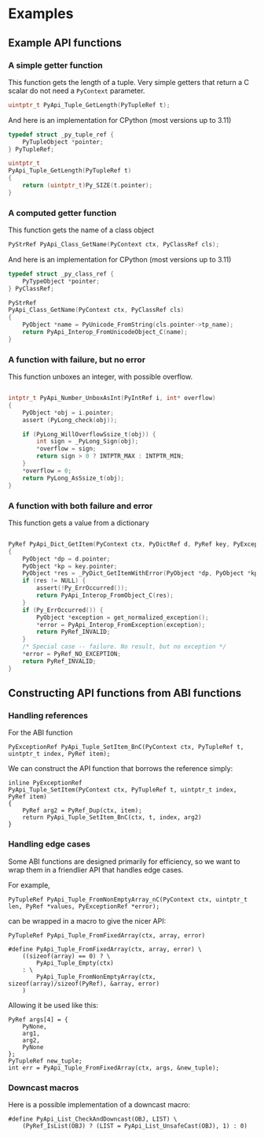 # Examples

## Example API functions

### A simple getter function

This function gets the length of a tuple.
Very simple getters that return a C scalar do not need a `PyContext` parameter.

```C
uintptr_t PyApi_Tuple_GetLength(PyTupleRef t);
```

And here is an implementation for CPython (most versions up to 3.11)
```C
typedef struct _py_tuple_ref {
    PyTupleObject *pointer;
} PyTupleRef;

uintptr_t 
PyApi_Tuple_GetLength(PyTupleRef t)
{
    return (uintptr_t)Py_SIZE(t.pointer);
}

```

### A computed getter function

This function gets the name of a class object
```C
PyStrRef PyApi_Class_GetName(PyContext ctx, PyClassRef cls);
```

And here is an implementation for CPython (most versions up to 3.11)
```C
typedef struct _py_class_ref {
    PyTypeObject *pointer;
} PyClassRef;

PyStrRef
PyApi_Class_GetName(PyContext ctx, PyClassRef cls)
{
    PyObject *name = PyUnicode_FromString(cls.pointer->tp_name);
    return PyApi_Interop_FromUnicodeObject_C(name);
}
```

### A function with failure, but no error

This function unboxes an integer, with possible overflow.
```C

intptr_t PyApi_Number_UnboxAsInt(PyIntRef i, int* overflow)
{
    PyObject *obj = i.pointer;
    assert (PyLong_check(obj));

    if (PyLong_WillOverflowSsize_t(obj)) {
        int sign = _PyLong_Sign(obj);
        *overflow = sign;
        return sign > 0 ? INTPTR_MAX : INTPTR_MIN;
    }
    *overflow = 0;
    return PyLong_AsSsize_t(obj);
}
```

### A function with both failure and error

This function gets a value from a dictionary

```C

PyRef PyApi_Dict_GetItem(PyContext ctx, PyDictRef d, PyRef key, PyExceptionRef *error)
{
    PyObject *dp = d.pointer;
    PyObject *kp = key.pointer;
    PyObject *res = _PyDict_GetItemWithError(PyObject *dp, PyObject *kp);
    if (res != NULL) {
        assert(!Py_ErrOccurred());
        return PyApi_Interop_FromObject_C(res);
    }
    if (Py_ErrOccurred()) {
        PyObject *exception = get_normalized_exception();
        *error = PyApi_Interop_FromException(exception);
        return PyRef_INVALID;
    }
    /* Special case -- failure. No result, but no exception */
    *error = PyRef_NO_EXCEPTION;
    return PyRef_INVALID;
}
```

## Constructing API functions from ABI functions

### Handling references

For the ABI function
```
PyExceptionRef PyApi_Tuple_SetItem_BnC(PyContext ctx, PyTupleRef t, uintptr_t index, PyRef item);
```

We can construct the API function that borrows the reference simply:
```
inline PyExceptionRef
PyApi_Tuple_SetItem(PyContext ctx, PyTupleRef t, uintptr_t index, PyRef item)
{
    PyRef arg2 = PyRef_Dup(ctx, item);
    return PyApi_Tuple_SetItem_BnC(ctx, t, index, arg2)
}
```

### Handling edge cases

Some ABI functions are designed primarily for efficiency, so we
want to wrap them in a friendlier API that handles edge cases.

For example,
```
PyTupleRef PyApi_Tuple_FromNonEmptyArray_nC(PyContext ctx, uintptr_t len, PyRef *values, PyExceptionRef *error);
```
can be wrapped in a macro to give the nicer API:
```
PyTupleRef PyApi_Tuple_FromFixedArray(ctx, array, error)
```

```
#define PyApi_Tuple_FromFixedArray(ctx, array, error) \
    ((sizeof(array) == 0) ? \
        PyApi_Tuple_Empty(ctx)
    : \
        PyApi_Tuple_FromNonEmptyArray(ctx, sizeof(array)/sizeof(PyRef), &array, error)
    )
```
Allowing it be used like this:
```
PyRef args[4] = {
    PyNone,
    arg1,
    arg2,
    PyNone
};
PyTupleRef new_tuple;
int err = PyApi_Tuple_FromFixedArray(ctx, args, &new_tuple);
```


### Downcast macros

Here is a possible implementation of a downcast macro:
```
#define PyApi_List_CheckAndDowncast(OBJ, LIST) \
    (PyRef_IsList(OBJ) ? (LIST = PyApi_List_UnsafeCast(OBJ), 1) : 0)
```

